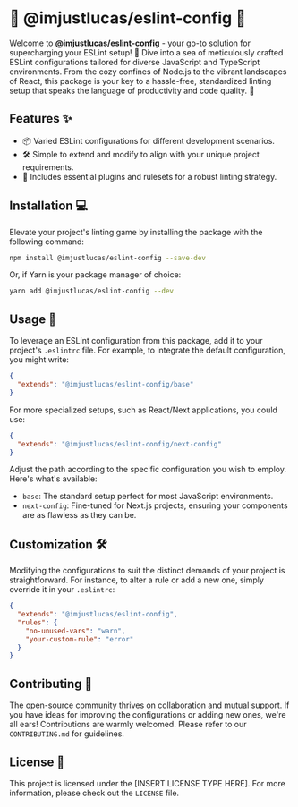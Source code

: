 # 🌟 @imjustlucas/eslint-config 🌟

Welcome to **@imjustlucas/eslint-config** - your go-to solution for supercharging your ESLint setup! 🚀 Dive into a sea of meticulously crafted ESLint configurations tailored for diverse JavaScript and TypeScript environments. From the cozy confines of Node.js to the vibrant landscapes of React, this package is your key to a hassle-free, standardized linting setup that speaks the language of productivity and code quality. 🌈

## Features ✨

- 📦 Varied ESLint configurations for different development scenarios.
- 🛠 Simple to extend and modify to align with your unique project requirements.
- 🔧 Includes essential plugins and rulesets for a robust linting strategy.

## Installation 💻

Elevate your project's linting game by installing the package with the following command:

```bash
npm install @imjustlucas/eslint-config --save-dev
```

Or, if Yarn is your package manager of choice:

```bash
yarn add @imjustlucas/eslint-config --dev
```

## Usage 📘

To leverage an ESLint configuration from this package, add it to your project's `.eslintrc` file. For example, to integrate the default configuration, you might write:

```json
{
  "extends": "@imjustlucas/eslint-config/base"
}
```

For more specialized setups, such as React/Next applications, you could use:

```json
{
  "extends": "@imjustlucas/eslint-config/next-config"
}
```

Adjust the path according to the specific configuration you wish to employ. Here's what's available:

- `base`: The standard setup perfect for most JavaScript environments.
- `next-config`: Fine-tuned for Next.js projects, ensuring your components are as flawless as they can be.

## Customization 🛠

Modifying the configurations to suit the distinct demands of your project is straightforward. For instance, to alter a rule or add a new one, simply override it in your `.eslintrc`:

```json
{
  "extends": "@imjustlucas/eslint-config",
  "rules": {
    "no-unused-vars": "warn",
    "your-custom-rule": "error"
  }
}
```

## Contributing 🤝

The open-source community thrives on collaboration and mutual support. If you have ideas for improving the configurations or adding new ones, we're all ears! Contributions are warmly welcomed. Please refer to our `CONTRIBUTING.md` for guidelines.

## License 📜

This project is licensed under the [INSERT LICENSE TYPE HERE]. For more information, please check out the `LICENSE` file.